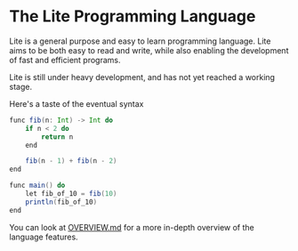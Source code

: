 # The Lite Programming Language

Lite is a general purpose and easy to learn programming language. Lite aims to be both easy to read and write, while also enabling the development of fast and efficient programs.

Lite is still under heavy development, and has not yet reached a working stage.

Here's a taste of the eventual syntax

```scala
func fib(n: Int) -> Int do
    if n < 2 do
        return n
    end

    fib(n - 1) + fib(n - 2)
end

func main() do
    let fib_of_10 = fib(10)
    println(fib_of_10)
end
```

You can look at [OVERVIEW.md](OVERVIEW..md) for a more in-depth overview of the language features.